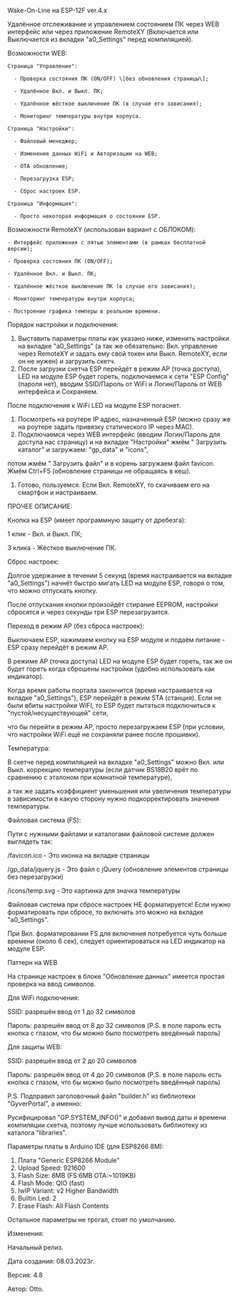 Wake-On-Line на ESP-12F ver.4.x

Удалённое отслеживание и управлением состоянием ПК через WEB интерфейс или через приложение RemoteXY (Включается или Выключается из вкладки "a0_Settings" перед компиляцией).

Возможности WEB:

```
Страница "Управление":

  - Проверка состояния ПК (ON/OFF) \[без обновления страницы\];

  - Удалённое Вкл. и Выкл. ПК;

  - Удалённое жёсткое выключение ПК (в случае его зависания);

  - Мониторинг температуры внутри корпуса.

Страница "Настройки":

  - Файловый менеджер;

  - Изменение данных WiFi и Авторизации на WEB;

  - OTA обновление;

  - Перезагрузка ESP;

  - Сброс настроек ESP.

Страница "Информация":

  - Просто некоторая информация о состоянии ESP.
```

Возможности RemoteXY (использован вариант с ОБЛОКОМ):

```
- Интерфейс приложения с пятью элементами (в рамках бесплатной версии);

- Проверка состояния ПК (ON/OFF);

- Удалённое Вкл. и Выкл. ПК;

- Удалённое жёсткое выключение ПК (в случае его зависания);

- Мониторинг температуры внутри корпуса;

- Построение графика темперы в реальном времени.
```

Порядок настройки и подключения:

1. Выставить параметры платы как указано ниже, изменить настройки на вкладке "a0_Settings" (а так же обязательно: Вкл. управление через RemoteXY и задать ему свой токен или Выкл. RemoteXY, если он не нужен) и загрузить скетч.
2. После загрузки скетча ESP перейдёт в режим AP (точка доступа), LED на модуле ESP будет гореть, подключаемся к сети "ESP Config" (пароля нет), вводим SSID/Пароль от WiFi и Логин/Пароль от WEB интерфейса и Сохраняем.

После подключения к WiFi LED на модуле ESP погаснет.

1. Посмотреть на роутере IP адрес, назначенный ESP (можно сразу же на роутере задать привязку статического IP через MAC).
2. Подключаемся через WEB интерфейс (вводим Логин/Пароль для доступа нас страницу) и на вкладке "Настройки" жмём " Загрузить каталог" и загружаем: "gp_data" и "icons",

потом жмём " Загрузить файл" и в корень загружаем файл favicon. Жмём Ctrl+F5 (обновление страницы не обращаясь в кеш).

1. Готово, пользуемся. Если Вкл. RemoteXY, то скачиваем его на смартфон и настраиваем.

ПРОЧЕЕ ОПИСАНИЕ:

Кнопка на ESP (имеет программную защиту от дребезга):

1 клик  - Вкл. и Выкл. ПК;

3 клика - Жёсткое выключение ПК.

Сброс настроек:

Долгое удержание в течении 5 секунд (время настраивается на вкладке "a0_Settings") начнёт быстро мигать LED на модуле ESP, говоря о том, что можно отпускать кнопку.

После отпускания кнопки произойдёт стирание EEPROM, настройки сбросятся и через секунды три ESP перезагрузится.

Переход в режим AP (без сброса настроек):

Выключаем ESP, нажимаем кнопку на ESP модуле и подаём питание - ESP сразу перейдёт в режим AP.

В режиме AP (точка доступа) LED на модуле ESP будет гореть, так же он будет гореть когда сброшены настройки (удобно использовать как индикатор).

Когда время работы портала закончится (время настраивается на вкладке "a0_Settings"), ESP перейдёт в режим STA (станция). Если не были вбиты настройки WiFI, то ESP будет пытаться подключиться к "пустой/несуществующей" сети,

что бы перейти в режим AP, просто перезагружаем ESP (при условии, что настройки WiFi ещё не сохраняли ранее после прошивки).

Температура:

В скетче перед компиляцией на вкладке "a0_Settings" можно Вкл. или Выкл. коррекцию температуры (если датчик BS18B20 врёт по сравнению с эталоном при комнатной температуре),

а так же задать коэффициент уменьшения или увеличения температуры в зависимости в какую сторону нужно подкорректировать значения температуры.

Файловая система (FS):

Пути с нужными файлами и каталогами файловой системе должен выглядеть так:

/favicon.ico          - Это иконка на вкладке страницы

/gp_data/jquery.js    - Это файл с jQuery (обновление элементов страницы без перезагрузки)

/icons/temp.svg       - Это картинка для значка температуры

Файловая система при сбросе настроек НЕ форматируется! Если нужно форматировать при сбросе, то включить это можно на вкладке "a0_Settings".

При Вкл. форматировании FS для включения потребуется чуть больше времени (около 6 сек), следует ориентироваться на LED индикатор на модуле ESP.

Паттерн на WEB

На странице настроек в блоке "Обновление данных" имеется простая проверка на ввод символов.

Для WiFi подключения:

SSID:   разрешён ввод от 1 до 32 символов

Пароль: разрешён ввод от 8 до 32 символов (P.S. в поле пароль есть кнопка с глазом, что бы можно было посмотреть введённый пароль)

Для защиты WEB:

SSID:   разрешён ввод от 2 до 20 символов

Пароль: разрешён ввод от 4 до 20 символов (P.S. в поле пароль есть кнопка с глазом, что бы можно было посмотреть введённый пароль)

P.S. Подправил заголовочный файл "builder.h" из библиотеки "GyverPortal", а именно:

Русифицировал "GP.SYSTEM_INFO()" и добавил вывод даты и времени компиляции скетча, поэтому лучше использовать библиотеку из каталога "libraries".

Параметры платы в Arduino IDE (для ESP8266 8M):

1. Плата "Generic ESP8266 Module"
2. Upload Speed: 921600
3. Flash Size: 8MB (FS:6MB OTA:\~1019KB)
4. Flash Mode: QIO (fast)
5. IwIP Variant: v2 Higher Bandwidth
6. Builtin Led: 2
7. Erase Flash: All Flash Contents

Остальное параметры не трогал, стоят по умолчанию.

Изменения:

Начальный релиз.

Дата создания: 08.03.2023г.

Версия: 4.8

Автор: Otto.